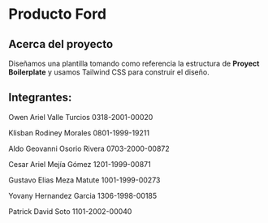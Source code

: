 # Producto Ford

## Acerca del proyecto
Diseñamos una plantilla tomando como referencia la estructura de **Proyect Boilerplate** y usamos Tailwind CSS para construir el diseño.



## Integrantes:

Owen Ariel Valle Turcios 
0318-2001-00020

Klisban Rodiney Morales
0801-1999-19211

Aldo Geovanni Osorio Rivera
0703-2000-00872

Cesar Ariel Mejía Gómez 
1201-1999-00871

Gustavo Elias Meza Matute 
1001-1999-00273

Yovany Hernandez Garcia
1306-1998-00185

Patrick David Soto
1101-2002-00040
